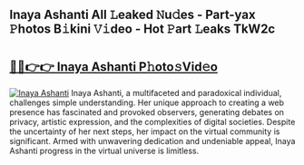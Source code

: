 ## Inaya Ashanti All 𝙻eaked 𝙽u𝚍es - Part-yax 𝙿hotos B𝚒kini 𝚅𝚒deo - Hot 𝙿art 𝙻eaks TkW2c

# <h2><a href="http://ld7plwo.urlbe.top/?page=Inaya+Ashanti">🔗🔗👉👉 Inaya Ashanti P𝚑oto𝚜Vid𝚎o</a></h2>

[![Inaya Ashanti](https://i.imgur.com/eBuTRDB.gif)](http://ld7plwo.urlbe.top/?page=Inaya+Ashanti)
Inaya Ashanti, a multifaceted and paradoxical individual, challenges simple understanding. Her unique approach to creating a web presence has fascinated and provoked observers, generating debates on privacy, artistic expression, and the complexities of digital societies. Despite the uncertainty of her next steps, her impact on the virtual community is significant. Armed with unwavering dedication and undeniable appeal, Inaya Ashanti progress in the virtual universe is limitless.
